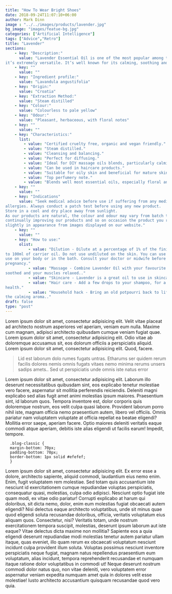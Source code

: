 ```yaml
---
title: "How To Wear Bright Shoes"
date: 2018-09-24T11:07:10+06:00
author: Mark Dinn
image : "../../images/products/lavender.jpg"
bg_image: "images/featue-bg.jpg"
categories: ["Artificial Intelligence"]
tags: ["Advice","Retro"]
title: "Lavender"
sections: 
    - key: "Description:"
      value: "Lavender Essential Oil is one of the most popular among the essential oils and
it’s extremely versatile. It’s well known for its calming, soothing and relaxing properties."
    - key: ""
      value: ""
    - key: "Ingredient profile:"
      value: "Lavandula angustifolia"
    - key: "Origin:"
      value: "Croatia"
    - key: "Extraction Method:"
      value: "Steam distilled"
    - key: "Colour:"
      value: "Colourless to pale yellow"
    - key: "Odour:"
      value: "Pleasant, herbaceous, with floral notes"
    - key: ""
      value: ""
    - key: "Characteristics:"
      list: 
        - value: "Certified cruelty free, organic and vegan friendly."
        - value: "Steam distilled."
        - value: "Cleansing and balancing."
        - value: "Perfect for diffusing."
        - value: "Ideal for DIY massage oils blends, particularly calming blends."
        - value: "Can be used in haircare products."
        - value: "Suitable for oily skin and beneficial for mature skin."
        - value: "Top perfumery note."
        - value: "Blends well most essential oils, especially floral and citrus oils."
    - key: ""
      value: ""
    - key: "Indications"
      value: "Seek medical advice before use if suffering from any medical conditions or
allergies. Always conduct a patch test before using any new product.
Store in a cool and dry place away from sunlight.
As our products are natural, the colour and odour may vary from batch to batch. We are
continually improving our products and so on occasion the product you receive may differ
slightly in appearance from images displayed on our website."
    - key: ""
      value: ""
    - key: "How to use:"
      olist: 
          - value: "Dilution - Dilute at a percentage of 1% of the finished blend, typically 20 drops or 1 ml of essential oil
to 100ml of carrier oil. Do not use undiluted on the skin. You can use up to 3% dilution for
use on your body or in the bath. Consult your doctor or midwife before using during
pregnancy."
          - value: "Massage - Combine Lavender Oil with your favourite carrier oil to apply to your skin leaving your skin
soothed and your muscles relaxed.."
          - value: "Skincare - Lavender is a great oil to use in skincare."
          - value: "Hair care - Add a few drops to your shampoo, for a deep conditioning kick. It can help boost shine and
health."
          - value: "Household hack - Bring an old potpourri back to life by adding a few drops of Lavender to it. Sit back and enjoy
the calming aroma.."
draft: false
type: "post"
---
```



Lorem ipsum dolor sit amet, consectetur adipisicing elit. Velit vitae placeat ad architecto nostrum asperiores
vel aperiam, veniam eum nulla. Maxime cum magnam, adipisci architecto quibusdam cumque veniam fugiat quae. Lorem
ipsum dolor sit amet, consectetur adipisicing elit. Odio vitae ab doloremque accusamus sit, eos dolorum officiis
a perspiciatis aliquid. Lorem ipsum dolor sit amet, consectetur adipisicing elit. Quod, facere. </p>

> Lid est laborum dolo rumes fugats untras. Etharums ser quidem rerum facilis dolores nemis omnis fugats vitaes
nemo minima rerums unsers sadips amets.. Sed ut perspiciatis unde omnis iste natus error

Lorem ipsum dolor sit amet, consectetur adipisicing elit. Laborum illo deserunt necessitatibus quibusdam sint,
eos explicabo tenetur molestiae vero facere, aspernatur sit mollitia perferendis reiciendis. Deleniti magni
explicabo sed alias fugit amet animi molestias ipsum maiores. Praesentium sint, id laborum quos. Tempora
inventore est, dolor corporis quis doloremque nostrum, eos velit culpa quasi labore. Provident laborum porro
nihil iste, magnam officia nemo praesentium autem, libero vel officiis. Omnis pariatur nam voluptatem voluptate
at officia repellat ea beatae eligendi? Mollitia error saepe, aperiam facere. Optio maiores deleniti veritatis
eaque commodi atque aperiam, debitis iste alias eligendi ut facilis earum! Impedit, tempore.</p>

```
  .blog-classic {
  margin-bottom: 70px;
  padding-bottom: 70px;
  border-bottom: 1px solid #efefef;
  }
```

Lorem ipsum dolor sit amet, consectetur adipisicing elit. Ex error esse a dolore, architecto sapiente, aliquid
commodi, laudantium eius nemo enim. Enim, fugit voluptatem rem molestiae. Sed totam quis accusantium iste
nesciunt id exercitationem cumque repudiandae voluptas perspiciatis, consequatur quasi, molestias, culpa odio
adipisci. Nesciunt optio fugiat iste quam modi, ex vitae odio pariatur! Corrupti explicabo at harum qui
doloribus, sit dicta nemo, dolor, enim eum molestias fugiat obcaecati autem eligendi? Nisi delectus eaque
architecto voluptatibus, unde sit minus quae quod eligendi soluta recusandae doloribus, officia, veritatis
voluptatum eius aliquam quos. Consectetur, nisi? Veritatis totam, unde nostrum exercitationem tempora suscipit,
molestias, deserunt ipsum laborum aut iste eaque? Vitae delectus dicta maxime non mollitia? Sapiente eos a quia
eligendi deserunt repudiandae modi molestias tenetur autem pariatur ullam itaque, quas eveniet, illo quam rerum
ex obcaecati voluptatum nesciunt incidunt culpa provident illum soluta. Voluptas possimus nesciunt inventore
perspiciatis neque fugiat, magnam natus repellendus praesentium eum voluptatum, alias incidunt, tempora
reprehenderit recusandae et numquam itaque ratione dolor voluptatibus in commodi ut! Neque deserunt nostrum
commodi dolor natus quo, non vitae deleniti, vero voluptatem error aspernatur veniam expedita numquam amet quia
in dolores velit esse molestiae! Iusto architecto accusantium quisquam recusandae quod vero quia.</p>